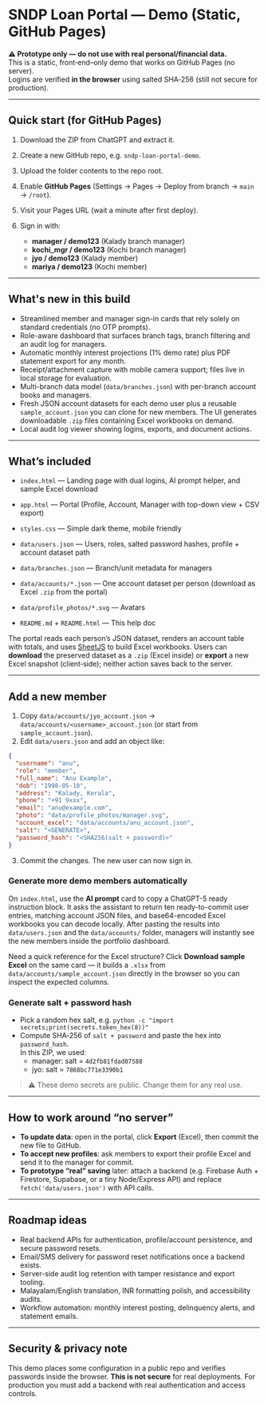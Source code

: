 # SNDP Loan Portal — Demo (Static, GitHub Pages)

**⚠️ Prototype only — do not use with real personal/financial data.**  
This is a static, front‑end–only demo that works on GitHub Pages (no server).  
Logins are verified **in the browser** using salted SHA‑256 (still not secure for production).

---

## Quick start (for GitHub Pages)

1. Download the ZIP from ChatGPT and extract it.
2. Create a new GitHub repo, e.g. `sndp-loan-portal-demo`.
3. Upload the folder contents to the repo root.
4. Enable **GitHub Pages** (Settings → Pages → Deploy from branch → `main` → `/root`).
5. Visit your Pages URL (wait a minute after first deploy).

6. Sign in with:
   - **manager / demo123** (Kalady branch manager)
   - **kochi_mgr / demo123** (Kochi branch manager)
   - **jyo / demo123** (Kalady member)
   - **mariya / demo123** (Kochi member)


---

## What's new in this build


- Streamlined member and manager sign-in cards that rely solely on standard credentials (no OTP prompts).
- Role-aware dashboard that surfaces branch tags, branch filtering and an audit log for managers.
- Automatic monthly interest projections (1% demo rate) plus PDF statement export for any month.
- Receipt/attachment capture with mobile camera support; files live in local storage for evaluation.
- Multi-branch data model (`data/branches.json`) with per-branch account books and managers.
- Fresh JSON account datasets for each demo user plus a reusable `sample_account.json` you can clone for new members. The UI generates downloadable `.zip` files containing Excel workbooks on demand.
- Local audit log viewer showing logins, exports, and document actions.


---

## What’s included

- `index.html` — Landing page with dual logins, AI prompt helper, and sample Excel download
- `app.html` — Portal (Profile, Account, Manager with top-down view + CSV export)
- `styles.css` — Simple dark theme, mobile friendly
- `data/users.json` — Users, roles, salted password hashes, profile + account dataset path
- `data/branches.json` — Branch/unit metadata for managers

- `data/accounts/*.json` — One account dataset per person (download as Excel `.zip` from the portal)

- `data/profile_photos/*.svg` — Avatars
- `README.md` + `README.html` — This help doc

The portal reads each person’s JSON dataset, renders an account table with totals, and uses [SheetJS](https://sheetjs.com/) to build Excel workbooks. Users can **download** the preserved dataset as a `.zip` (Excel inside) or **export** a new Excel snapshot (client‑side); neither action saves back to the server.

---

## Add a new member

1. Copy `data/accounts/jyo_account.json` → `data/accounts/<username>_account.json` (or start from `sample_account.json`).
2. Edit `data/users.json` and add an object like:

```json
{
  "username": "anu",
  "role": "member",
  "full_name": "Anu Example",
  "dob": "1998-05-10",
  "address": "Kalady, Kerala",
  "phone": "+91 9xxx",
  "email": "anu@example.com",
  "photo": "data/profile_photos/manager.svg",
  "account_excel": "data/accounts/anu_account.json",
  "salt": "<GENERATE>",
  "password_hash": "<SHA256(salt + password)>"
}
```

3. Commit the changes. The new user can now sign in.

### Generate more demo members automatically

On `index.html`, use the **AI prompt** card to copy a ChatGPT-5 ready instruction block. It asks the assistant to return ten ready-to-commit user entries, matching account JSON files, and base64-encoded Excel workbooks you can decode locally. After pasting the results into `data/users.json` and the `data/accounts/` folder, managers will instantly see the new members inside the portfolio dashboard.

Need a quick reference for the Excel structure? Click **Download sample Excel** on the same card — it builds a `.xlsx` from `data/accounts/sample_account.json` directly in the browser so you can inspect the expected columns.

### Generate salt + password hash

- Pick a random hex salt, e.g. `python -c "import secrets;print(secrets.token_hex(8))"`  
- Compute SHA‑256 of `salt + password` and paste the hex into `password_hash`.  
  In this ZIP, we used:
  - manager: salt = `4d2fb81fdad07588`
  - jyo: salt = `7868bc771e3390b1`

> ⚠️ These demo secrets are public. Change them for any real use.

---

## How to work around “no server”

- **To update data**: open in the portal, click **Export** (Excel), then commit the new file to GitHub.
- **To accept new profiles**: ask members to export their profile Excel and send it to the manager for commit.
- **To prototype “real” saving** later: attach a backend (e.g. Firebase Auth + Firestore, Supabase, or a tiny Node/Express API) and replace `fetch('data/users.json')` with API calls.

---

## Roadmap ideas

- Real backend APIs for authentication, profile/account persistence, and secure password resets.
- Email/SMS delivery for password reset notifications once a backend exists.
- Server-side audit log retention with tamper resistance and export tooling.
- Malayalam/English translation, INR formatting polish, and accessibility audits.
- Workflow automation: monthly interest posting, delinquency alerts, and statement emails.

---

## Security & privacy note

This demo places some configuration in a public repo and verifies passwords inside the browser. **This is not secure** for real deployments. For production you must add a backend with real authentication and access controls.

